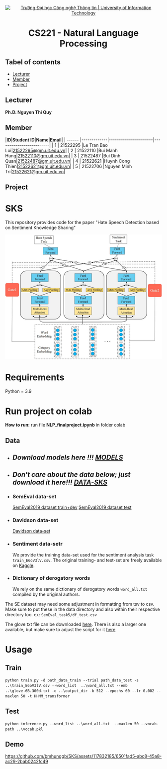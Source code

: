 <p align="center">
  <a href="https://www.uit.edu.vn/" title="Trường Đại học Công nghệ Thông tin" style="border: 5;">
    <img src="https://i.imgur.com/WmMnSRt.png" alt="Trường Đại học Công nghệ Thông tin | University of Information Technology">
  </a>
</p>

<!-- Title -->
<h1 align="center"><b>CS221 - Natural Language Processing</b></h1>



## Tabel of contents
* [ Lecturer](#lecturer)
* [ Member](#member)
* [ Project](#project)
## Lecturer
<a name="lecturer"></a>
**Ph.D. Nguyen Thi Quy**

## Member
<a name="member"></a>
<a name="member"></a>
|**ID**|**Student ID**|**Name**|**Email**|
| ------ |-------------|----------------------|-------------------------|
| 1      | 21522295   	 |Le Tran Bao Loi|21522295@gm.uit.edu.vn|
| 2      | 21522110   	 |Bui Manh Hung|21522110@gm.uit.edu.vn|
| 3      | 21522487 	 |Bui Dinh Quan|21522487@gm.uit.edu.vn|
| 4      | 21522621      |Huynh Cong Thien|21522621@gm.uit.edu.vn|
| 5      | 21522706      |Nguyen Minh Tri|21522621@gm.uit.edu.vn|

## Project
<a name="project"></a>
# SKS
This repository provides code for the paper "Hate Speech Detection based on Sentiment Knowledge Sharing"

![avatar](assets/figure.jpg)

# Requirements
Python = 3.9
# Run project on colab
**How to run:** run file **NLP_finalproject.ipynb** in folder colab

## Data
- ## **_Download models here !!! [MODELS](https://drive.google.com/drive/folders/16p85gSCjGhZsL0j8AR7ieuhlT5l2VQjX?usp=sharing)_**
- ## **_Don't care about the data below; just download it here!!! [DATA-SKS](https://drive.google.com/drive/folders/1-6Lq1WDZJaZkCOjfAT0RAekx88go0si5?usp=sharing)_**

- ### SemEval data-set
  [SemEval2019 dataset train+dev](https://github.com/cicl2018/HateEvalTeam/tree/master/Data%20Files/Data%20Files) 
  [SemEval2019 dataset test](https://github.com/matteobrv/repro-SKS/blob/master/data/semeval_data/df_test.csv)
- ### Davidson data-set
  [Davidson data-set](https://github.com/t-davidson/hate-speech-and-offensive-language/tree/master/data)

- ### Sentiment data-setr

    We provide the training data-set used for the sentiment analysis task `train_E6oV3lV.csv`. The original training- and test-set are freely available on [Kaggle](https://www.kaggle.com/dv1453/twitter-sentiment-analysis-analytics-vidya).

- ### Dictionary of derogatory words

    We rely on the same dictionary of derogatory words `word_all.txt` compiled by the original authors.

The SE dataset may need some adjustment in formatting from tsv to csv. Make sure to put these in the data directory and also within their respective directory too. ex: `SemEval_task5/df_test.csv`

The glove txt file can be downloaded [here](https://www.kaggle.com/datasets/aellatif/glove6b300dtxt). There is also a larger one available, but make sure to adjust the script for it [here](https://www.kaggle.com/datasets/authman/pickled-glove840b300d-for-10sec-loading)
# Usage
## **Train**
`python train.py -d path_data_train --trial path_data_test -s ..\train_E6oV3lV.csv --word_list  ..\word_all.txt --emb ..\glove.6B.300d.txt -o ..\output_dir -b 512 --epochs 60 --lr 0.002 --maxlen 50 -t HHMM_transformer
`
## **Test**
`python inference.py --word_list ..\word_all.txt  --maxlen 50 --vocab-path ..\vocab.pkl`
## **Demo**
https://github.com/bmhungqb/SKS/assets/117832185/6501fad5-abc8-45a8-ac29-2bab0242fc49

